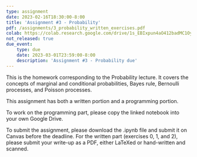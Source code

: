 ```yaml
---
type: assignment
date: 2023-02-16T18:30:00-8:00
title: 'Assignment #3 - Probability'
pdf: /assignments/3_probability_written_exercises.pdf
colab: https://colab.research.google.com/drive/1s_EBIxpun4aO412badMC1OyaWlLlXbGV?usp=share_link
not_released: true
due_event: 
    type: due
    date: 2023-03-01T23:59:00-8:00
    description: 'Assignment #3 - Probability due'
---
```

This is the homework corresponding to the Probability lecture. It covers the concepts of marginal and conditional probabilities, Bayes rule, Bernoulli processes, and Poisson processes.

This assignment has both a written portion and a programming portion. 

To work on the programming part, please copy the linked notebook into your own Google Drive. 

To submit the assignment, please download the .ipynb file and submit it on Canvas before the deadline. For the written part (exercises 0, 1, and 2), please submit your write-up as a PDF, either LaTeXed or hand-written and scanned.
